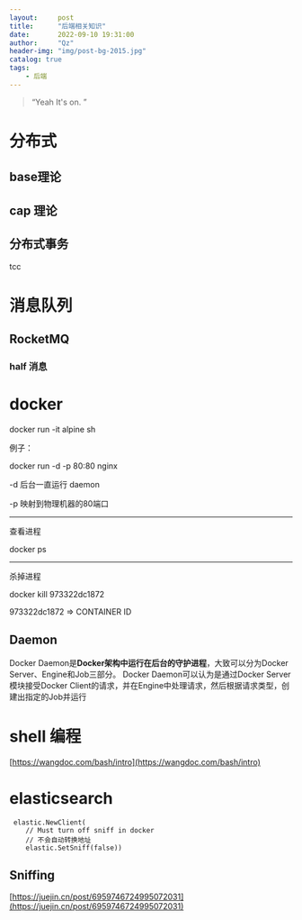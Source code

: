 ```yaml
---
layout:     post
title:      "后端相关知识"
date:       2022-09-10 19:31:00
author:     "Qz"
header-img: "img/post-bg-2015.jpg"
catalog: true
tags:
    - 后端
---
```


> “Yeah It's on. ”





# 分布式





## base理论



## cap 理论





## 分布式事务



tcc





# 消息队列



## RocketMQ





### half 消息



# docker

docker run -it alpine sh

例子：

docker run -d -p 80:80 nginx    

-d   后台一直运行 daemon

 -p 映射到物理机器的80端口

---

查看进程

docker ps 

---

杀掉进程

docker kill 973322dc1872

973322dc1872 => CONTAINER ID



## Daemon

Docker Daemon是**Docker架构中运行在后台的守护进程**，大致可以分为Docker Server、Engine和Job三部分。 Docker Daemon可以认为是通过Docker Server模块接受Docker Client的请求，并在Engine中处理请求，然后根据请求类型，创建出指定的Job并运行





# shell 编程

[https://wangdoc.com/bash/intro](https://wangdoc.com/bash/intro)





# elasticsearch



```tsx
 elastic.NewClient(
    // Must turn off sniff in docker
    // 不会自动转换地址
    elastic.SetSniff(false))
```



## Sniffing

[https://juejin.cn/post/6959746724995072031](https://juejin.cn/post/6959746724995072031)

